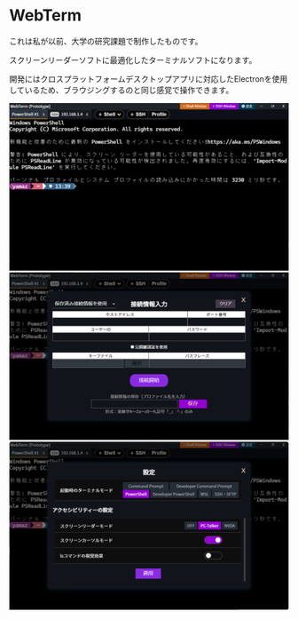 <h1>WebTerm</h1>
<p>これは私が以前、大学の研究課題で制作したものです。</p>
<p>スクリーンリーダーソフトに最適化したターミナルソフトになります。</p>
<p>開発にはクロスプラットフォームデスクトップアプリに対応したElectronを使用しているため、ブラウジングするのと同じ感覚で操作できます。</p>

![webtermのイメージ1](webterm_1.png)
<br/>
![webtermのイメージ２](webterm_2.png)
<br/>
![webtermのイメージ３](webterm_3.png)
